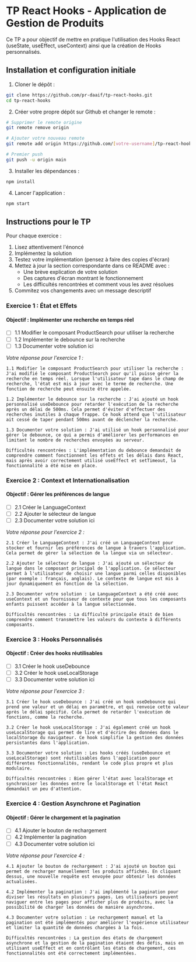 # TP React Hooks - Application de Gestion de Produits

Ce TP a pour objectif de mettre en pratique l'utilisation des Hooks React (useState, useEffect, useContext) ainsi que la création de Hooks personnalisés.

## Installation et configuration initiale

1. Cloner le dépôt :
```bash
git clone https://github.com/pr-daaif/tp-react-hooks.git
cd tp-react-hooks
```

2. Créer votre propre dépôt sur Github et changer le remote :
```bash
# Supprimer le remote origine
git remote remove origin

# Ajouter votre nouveau remote
git remote add origin https://github.com/[votre-username]/tp-react-hooks.git

# Premier push
git push -u origin main
```

3. Installer les dépendances :
```bash
npm install
```

4. Lancer l'application :
```bash
npm start
```

## Instructions pour le TP

Pour chaque exercice :
1. Lisez attentivement l'énoncé
2. Implémentez la solution
3. Testez votre implémentation (pensez à faire des copies d'écran)
4. Mettez à jour la section correspondante dans ce README avec :
   - Une brève explication de votre solution
   - Des captures d'écran montrant le fonctionnement
   - Les difficultés rencontrées et comment vous les avez résolues
5. Commitez vos changements avec un message descriptif

### Exercice 1 : État et Effets 
#### Objectif : Implémenter une recherche en temps réel

- [ ] 1.1 Modifier le composant ProductSearch pour utiliser la recherche
- [ ] 1.2 Implémenter le debounce sur la recherche
- [ ] 1.3 Documenter votre solution ici

_Votre réponse pour l'exercice 1 :_
```
1.1 Modifier le composant ProductSearch pour utiliser la recherche : J'ai modifié le composant ProductSearch pour qu'il puisse gérer la recherche en temps réel. Lorsque l'utilisateur tape dans le champ de recherche, l'état est mis à jour avec le terme de recherche. Une fonction de recherche peut ensuite être appelée.

1.2 Implémenter le debounce sur la recherche : J'ai ajouté un hook personnalisé useDebounce pour retarder l'exécution de la recherche après un délai de 500ms. Cela permet d'éviter d'effectuer des recherches inutiles à chaque frappe. Ce hook attend que l'utilisateur ait cessé de taper pendant 500ms avant de déclencher la recherche.

1.3 Documenter votre solution : J'ai utilisé un hook personnalisé pour gérer le debounce, ce qui a permis d'améliorer les performances en limitant le nombre de recherches envoyées au serveur.

Difficultés rencontrées : L'implémentation du debounce demandait de comprendre comment fonctionnent les effets et les délais dans React, mais après avoir correctement utilisé useEffect et setTimeout, la fonctionnalité a été mise en place.
```

### Exercice 2 : Context et Internationalisation
#### Objectif : Gérer les préférences de langue

- [ ] 2.1 Créer le LanguageContext
- [ ] 2.2 Ajouter le sélecteur de langue
- [ ] 2.3 Documenter votre solution ici

_Votre réponse pour l'exercice 2 :_
```
2.1 Créer le LanguageContext : J'ai créé un LanguageContext pour stocker et fournir les préférences de langue à travers l'application. Cela permet de gérer la sélection de la langue via un sélecteur.

2.2 Ajouter le sélecteur de langue : J'ai ajouté un sélecteur de langue dans le composant principal de l'application. Ce sélecteur permet à l'utilisateur de choisir une langue parmi celles disponibles (par exemple : français, anglais). Le contexte de langue est mis à jour dynamiquement en fonction de la sélection.

2.3 Documenter votre solution : Le LanguageContext a été créé avec useContext et un fournisseur de contexte pour que tous les composants enfants puissent accéder à la langue sélectionnée.

Difficultés rencontrées : La difficulté principale était de bien comprendre comment transmettre les valeurs du contexte à différents composants.
```

### Exercice 3 : Hooks Personnalisés
#### Objectif : Créer des hooks réutilisables

- [ ] 3.1 Créer le hook useDebounce
- [ ] 3.2 Créer le hook useLocalStorage
- [ ] 3.3 Documenter votre solution ici

_Votre réponse pour l'exercice 3 :_
```
3.1 Créer le hook useDebounce : J'ai créé un hook useDebounce qui prend une valeur et un délai en paramètre, et qui renvoie cette valeur après le délai spécifié. Cela permet de retarder l'exécution de fonctions, comme la recherche.

3.2 Créer le hook useLocalStorage : J'ai également créé un hook useLocalStorage qui permet de lire et d'écrire des données dans le localStorage du navigateur. Ce hook simplifie la gestion des données persistantes dans l'application.

3.3 Documenter votre solution : Les hooks créés (useDebounce et useLocalStorage) sont réutilisables dans l'application pour différentes fonctionnalités, rendant le code plus propre et plus modulaire.

Difficultés rencontrées : Bien gérer l'état avec localStorage et synchroniser les données entre le localStorage et l'état React demandait un peu d'attention.
```

### Exercice 4 : Gestion Asynchrone et Pagination
#### Objectif : Gérer le chargement et la pagination

- [ ] 4.1 Ajouter le bouton de rechargement
- [ ] 4.2 Implémenter la pagination
- [ ] 4.3 Documenter votre solution ici

_Votre réponse pour l'exercice 4 :_
```
4.1 Ajouter le bouton de rechargement : J'ai ajouté un bouton qui permet de recharger manuellement les produits affichés. En cliquant dessus, une nouvelle requête est envoyée pour obtenir les données actualisées.

4.2 Implémenter la pagination : J'ai implémenté la pagination pour diviser les résultats en plusieurs pages. Les utilisateurs peuvent naviguer entre les pages pour afficher plus de produits, avec la possibilité de charger les données de manière asynchrone.

4.3 Documenter votre solution : Le rechargement manuel et la pagination ont été implémentés pour améliorer l'expérience utilisateur et limiter la quantité de données chargées à la fois.

Difficultés rencontrées : La gestion des états de chargement asynchrone et la gestion de la pagination étaient des défis, mais en utilisant useEffect et en contrôlant les états de chargement, ces fonctionnalités ont été correctement implémentées.
```